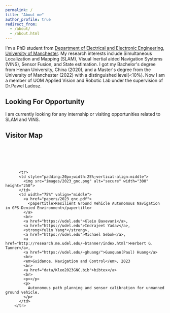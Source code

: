 ```yaml
---
permalink: /
title: "About me"
author_profile: true
redirect_from: 
  - /about/
  - /about.html
---
```

I'm a PhD student from [Department of Electrical and Electronic Engineering](https://www.eee.manchester.ac.uk/), [University of Manchester](https://www.manchester.ac.uk/). My research interests include Simultaneous Localization and Mapping (SLAM), Visual Inertial aided Navigation Systems (VINS), Sensor Fusion, and State estimation. I got my Bachelor's degree from Henan University, China (2020), and a Master's degree from the University of Manchester (2022) with a distinguished level(<10%). Now I am a member of UOM Applied Vision and Robotic Lab under the supervision of Dr.Pawel Ladosz.


Looking For Opportunity
---

I am currently looking for any internship or visiting opportunities related to SLAM and VINS.


Visitor Map
---

<body>
        <table style="width:100%;border:0px;border-spacing:0px;border-collapse:separate;margin-right:auto;margin-left:auto;"><tbody>
        <tr>
          <td style="padding:25px;width:100%;vertical-align:middle">
            <p style="text-align:center;font-size:small;">
              <script type='text/javascript' id='clustrmaps' src='//cdn.clustrmaps.com/map_v2.js?cl=ffffff&w=a&t=n&d=WAlYx0Jg35GATrSqOJcdBrjwWYHpw7rB1_t9cjBqiao'></script>
            </p>
          </td>
        </tr>
        </tbody></table>

          <tr>
          <td style="padding:20px;width:25%;vertical-align:middle">
            <img src="images/2023_gnc.png" alt="secure" width="300" height="250">
          </td>
          <td width="75%" valign="middle">
            <a href="papers/2023_gnc.pdf">
              <papertitle>Resilient Ground Vehicle Autonomous Navigation in GPS-Denied Environment</papertitle>
            </a>
            <br>
            <a href="https://udel.edu">Kleio Baxevani</a>,
            <a href="https://udel.edu">Indrajeet Yadav</a>,
            <strong>Yulin Yang*</strong>,
            <a href="https://udel.edu">Michael Sebok</a>,
            <a href="http://research.me.udel.edu/~btanner/index.html">Herbert G. Tanner</a>,
            <a href="https://udel.edu/~ghuang/">Guoquan(Paul) Huang</a>
            <br>
            <em>Guidance, Navigation and Control</em>, 2023
            <br>
            <a href="data/Kleo2023GNC.bib">bibtex</a>
            <br>
            <p></p>
            <p>
              Autonomous path planning and sensor calibration for unmanned ground vehicle.
            </p>
          </td>
        </tr>
</body>
